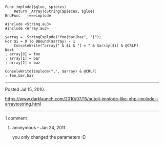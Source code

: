 ```autoit
Func implode($glue, $pieces)
	Return _ArrayToString($pieces, $glue)
EndFunc   ;==>implode
```

```autoit
#include <String.au3>
#include <Array.au3>

$array = _StringExplode("foo|bar|baz", "|");
For $i = 0 To UBound($array) - 1
	ConsoleWrite("array[" & $i & "] = " & $array[$i] & @CRLF)
Next
; array[0] = foo
; array[1] = bar
; array[2] = baz

ConsoleWrite(implode(",", $array) & @CRLF)
; foo,bar,baz
```

---

Posted Jul 15, 2010.

https://www.darklaunch.com/2010/07/15/autoit-implode-like-php-implode--arraytostring.html

---

1 comment

<ol><li><div>

anonymous &ndash; Jan 24, 2011<div>

you only changed the parameters :D

</div></div></li></ol>